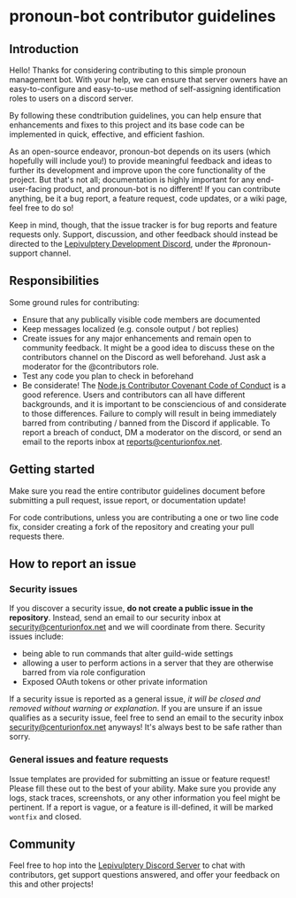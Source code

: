 # pronoun-bot contributor guidelines

## Introduction

Hello!  Thanks for considering contributing to this simple pronoun management bot.  With your help, we can ensure that server owners have an easy-to-configure and easy-to-use method of self-assigning identification roles to users on a discord server.

By following these condtribution guidelines, you can help ensure that enhancements and fixes to this project and its base code can be implemented in quick, effective, and efficient fashion.

As an open-source endeavor, pronoun-bot depends on its users (which hopefully will include you!) to provide meaningful feedback and ideas to further its development and improve upon the core functionality of the project.  But that's not all; documentation is highly important for any end-user-facing product, and pronoun-bot is no different!  If you can contribute anything, be it a bug report, a feature request, code updates, or a wiki page, feel free to do so!

Keep in mind, though, that the issue tracker is for bug reports and feature requests only.  Support, discussion, and other feedback should instead be directed to the [Lepivulptery Development Discord](https://discord.gg/kEB2XtU), under the #pronoun-support channel.

## Responsibilities

Some ground rules for contributing:

- Ensure that any publically visible code members are documented
- Keep messages localized (e.g. console output / bot replies)
- Create issues for any major enhancements and remain open to community feedback.  It might be a good idea to discuss these on the contributors channel on the Discord as well beforehand.  Just ask a moderator for the @contributors role.
- Test any code you plan to check in beforehand
- Be considerate!  The [Node.js Contributor Covenant Code of Conduct](https://github.com/nodejs/admin/blob/master/CODE_OF_CONDUCT.md) is a good reference.  Users and contributors can all have different backgrounds, and it is important to be consciencious of and considerate to those differences.  Failure to comply will result in being immediately barred from contributing / banned from the Discord if applicable.  To report a breach of conduct, DM a moderator on the discord, or send an email to the reports inbox at <reports@centurionfox.net>.

## Getting started

Make sure you read the entire contributor guidelines document before submitting a pull request, issue report, or documentation update!

For code contributions, unless you are contributing a one or two line code fix, consider creating a fork of the repository and creating your pull requests there.

## How to report an issue

### Security issues

If you discover a security issue, **do not create a public issue in the repository**. Instead, send an email to our security inbox at <security@centurionfox.net> and we will coordinate from there.  Security issues include:

- being able to run commands that alter guild-wide settings
- allowing a user to perform actions in a server that they are otherwise barred from via role configuration
- Exposed OAuth tokens or other private information

If a security issue is reported as a general issue, *it will be closed and removed without warning or explanation*.  If you are unsure if an issue qualifies as a security issue, feel free to send an email to the security inbox <security@centurionfox.net> anyways!  It's always best to be safe rather than sorry.

### General issues and feature requests

Issue templates are provided for submitting an issue or feature request!  Please fill these out to the best of your ability.  Make sure you provide any logs, stack traces, screenshots, or any other information you feel might be pertinent.  If a report is vague, or a feature is ill-defined, it will be marked `wontfix` and closed.

## Community

Feel free to hop into the [Lepivulptery Discord Server](https://discord.gg/kEB2XtU) to chat with contributors, get support questions answered, and offer your feedback on this and other projects!